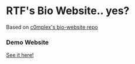 # RTF's Bio Website.. yes?



Based on [c0mplex's bio-website repo](https://github.com/c0mplex07/bio-website)


### Demo Website

[See it here!](https://rtfbioapp.vercel.app/)

